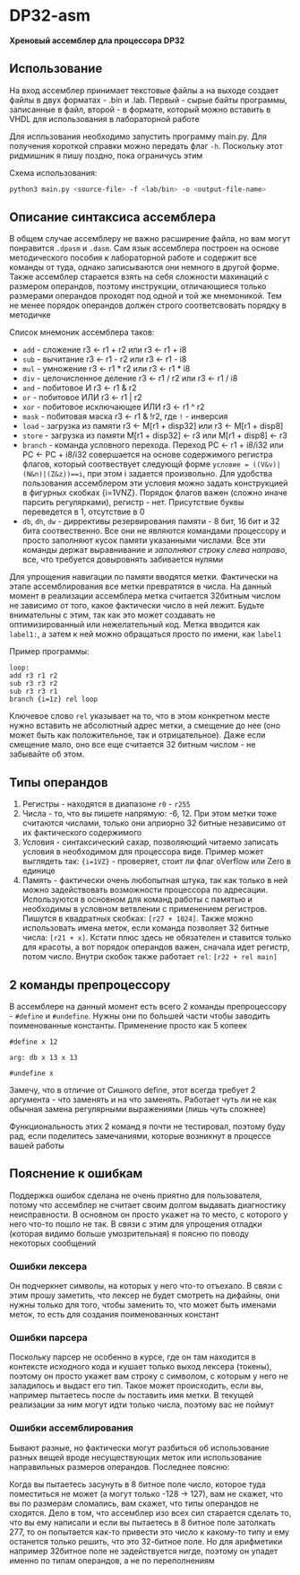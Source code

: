 # DP32-asm

**Хреновый ассемблер дла процессора DP32**

## Использование

На вход ассемблер принимает текстовые файлы а на выходе создает файлы в двух форматах - .bin и .lab. Первый - сырые байты программы, записанные в файл, второй - в формате, который можно вставить в VHDL для использования в лабораторной работе

Для испльзования необходимо запустить программу main.py. Для получения короткой справки можно передать флаг `-h`. Поскольку этот ридмишник я пишу поздно, пока ограничусь этим

Схема использования:

```bash
python3 main.py <source-file> -f <lab/bin> -o <output-file-name>
```

## Описание синтаксиса ассемблера

В общем случае ассемблеру не важно расширение файла, но вам могут понравится `.dpasm` и `.dasm`. Сам язык ассемблера построен на основе методического пособия к лабораторной работе и содержит все команды от туда, однако записываются они немного в другой форме. Также ассемблер старается взять на себя сложности махинаций с размером операндов, поэтому инструкции, отличающиеся только размерами операндов проходят под одной и той же мнемоникой. Тем не менее порядок операндов должен строго соответсвовать порядку в методичке

Список мнемоник ассемблера таков:

- `add` - сложение r3 <- r1 + r2 или r3 <- r1 + i8
- `sub` - вычитание r3 <- r1 - r2 или r3 <- r1 - i8
- `mul` - умножение r3 <- r1 * r2 или r3 <- r1 * i8
- `div` - целочисленное деление r3 <- r1 / r2 или r3 <- r1 / i8
- `and` - побитовое И r3 <- r1 & r2
- `or` - побитовое ИЛИ r3 <- r1 | r2
- `xor` - побитовое исключающее ИЛИ r3 <- r1 ^ r2
- `mask` - побитовая маска r3 <- r1 & !r2, где `!` - инверсия
- `load` - загрузка из памяти r3 <- M[r1 + disp32] или r3 <- M[r1 + disp8]
- `store` - загрузка из памяти M[r1 + disp32] <- r3 или M[r1 + disp8] <- r3
- `branch` - команда условного перехода. Переход PC <- r1 + i8/i32 или PC <- PC + i8/i32 совершается на основе содержимого регистра флагов, который соотвествует следующй форме `условие = ((V&v)|(N&n)|(Z&z))==i`, при этом i задается произвольно. Для удобства пользования ассемблером эти условия можно задать конструкцией в фигурных скобках {i=1VNZ}. Порядок флагов важен (сложно иначе парсить регулярками), регистр - нет. Присутствие буквы переведется в 1, отсутствие в 0
- `db`, `dh`, `dw` - диррективы резервирования памяти - 8 бит, 16 бит и 32 бита соотвественно. Все они не являются командами процессору и просто заполняют кусок памяти указанными числами. Все эти команды держат выравнивание и *заполняют строку слева направо*, все, что требуется довыровнять забивается нулями

Для упрощения навигации по памяти вводятся метки. Фактически на этапе ассемблирования все метки превратятся в числа. На данный момент в реализации ассемблера метка считается 32битным числом не зависимо от того, какое фактически число в ней лежит. Будьте внимательны с этим, так как это может создавать не оптимизированный или нежелательный код. Метка вводится как `label1:`, а затем к ней можно обращаться просто по имени, как `label1`

Пример программы:

```
loop:
add r3 r1 r2
sub r3 r3 r2
sub r3 r3 r1
branch {i=1z} rel loop
```

Ключевое слово `rel` указывает на то, что в этом конкретном месте нужно вставить не абсолютный адрес метки, а смещение до нее (оно может быть как положительное, так и отрицательное). Даже если смещение мало, оно все еще считается 32 битным числом - не забывайте об этом.

## Типы операндов

1. Регистры - находятся в диапазоне `r0` - `r255`
2. Числа - то, что вы пишете напрямую: -6, 12. При этом метки тоже считаются числами, только они априорно 32 битные независимо от их фактического содержимого
3. Условия - синтаксический сахар, позволяющий читаемо записать условия в необходимом для процессора виде. Пример может выглядеть так: `{i=1VZ}` - проверяет, стоит ли флаг oVerflow или Zero в единице
4. Память - фактически очень любопытная штука, так как только в ней можно задействовать возможности процессора по адресации. Используются в основном для команд работы с памятью и необходимы в условном ветвлении с применением регистров. Пишутся в квадратных скобках: `[r27 + 1024]`. Также можно использовать имена меток, если команда позволяет 32 битные числа: `[r21 + x]`. Кстати плюс здесь не обязателен и ставится только для красоты, а вот порядок операндов важен, сначала идет регистр, потом число. Внутри скобок также работает `rel`: `[r22 + rel main]`

## 2 команды препроцессору

В ассемблере на данный момент есть всего 2 команды препроцессору - `#define` и `#undefine`. Нужны они по большей части чтобы заводить поименованные константы. Применение просто как 5 копеек

```
#define x 12

arg: db x 13 x 13

#undefine x
```

Замечу, что в отличие от Сишного define, этот всегда требует 2 аргумента - что заменять и на что заменять. Работает чуть ли не как обычная замена регулярными выражениями (лишь чуть сложнее)

Функциональность этих 2 команд я почти не тестировал, поэтому буду рад, если поделитесь замечаниями, которые возникнут в процессе вашей работы

## Пояснение к ошибкам

Поддержка ошибок сделана не очень приятно для пользователя, потому что ассемблер не считает своим долгом выдавать диагностику неисправности. В основном он просто укажет на то место, с которого у него что-то пошло не так. В связи с этим для упрощения отладки (которая видимо больше умозрительная) я поясню по поводу некоторых сообщений

### Ошибки лексера

Он подчеркнет символы, на которых у него что-то отъехало. В связи с этим прошу заметить, что лексер не будет смотреть на дифайны, они нужны только для того, чтобы заменить то, что может быть именами меток, то есть для создания поименованных констант

### Ошибки парсера

Поскольку парсер не особенно в курсе, где он там находится в контексте исходного кода и кушает только выход лексера (токены), поэтому он просто укажет вам строку с символом, с которым у него не заладилось и выдаст его тип. Такое может происходить, если вы, например пытаетесь после `dw` поставить имя метки. В текущей реализации за ним могут идти только числа, поэтому вас не поймут

### Ошибки ассемблирования

Бывают разные, но фактически могут разбиться об использование разных вещей вроде несуществующих меток или использование направильных размеров операндов. Последнее поясню:

Когда вы пытаетесь засунуть в 8 битное поле число, которое туда поместиться не может (а могут только -128 -> 127), вам не скажет, что вы по размерам сломались, вам скажет, что типы операндов не сходятся. Дело в том, что ассемблер изо всех сил старается сделать то, что вы ему написали и если вы пытаетесь в 8 битное поле затолкать 277, то он попытается как-то привести это число к какому-то типу и ему останется только решить, что это 32-битное поле. Но для арифметики например 32битное поле не задействуется нигде, поэтому он упадет именно по типам операндов, а не по переполнениям
